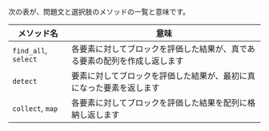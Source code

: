 次の表が、問題文と選択肢のメソッドの一覧と意味です。

| メソッド名 | 意味 |
|-|-|
| `find_all`, `select` | 各要素に対してブロックを評価した結果が、真である要素の配列を作成し返します |
| `detect` | 要素に対してブロックを評価した結果が、最初に真になった要素を返します |
| `collect`, `map` | 各要素に対してブロックを評価した結果を配列に格納し返します |

